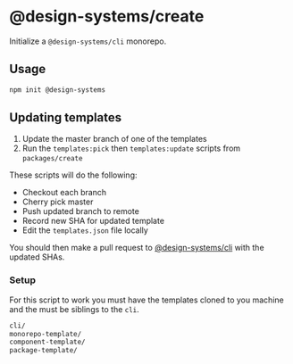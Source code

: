 # @design-systems/create

Initialize a `@design-systems/cli` monorepo.

## Usage

```sh
npm init @design-systems
```

## Updating templates

1. Update the master branch of one of the templates
2. Run the `templates:pick` then `templates:update` scripts from `packages/create`

These scripts will do the following:

- Checkout each branch
- Cherry pick master
- Push updated branch to remote
- Record new SHA for updated template
- Edit the `templates.json` file locally

You should then make a pull request to [@design-systems/cli](https://github.com/intuit/design-systems-cli) with the updated SHAs.

### Setup

For this script to work you must have the templates cloned to you machine and the must be siblings to the `cli`.

```txt
cli/
monorepo-template/
component-template/
package-template/
```
